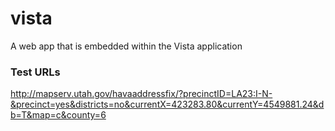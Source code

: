 # vista
A web app that is embedded within the Vista application


### Test URLs
http://mapserv.utah.gov/havaaddressfix/?precinctID=LA23:I-N-&precinct=yes&districts=no&currentX=423283.80&currentY=4549881.24&db=T&map=c&county=6
